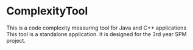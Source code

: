 # ComplexityTool
This is a code complexity measuring tool for Java and C++ applications
This tool is a standalone application. It is designed for the 3rd year SPM project.
